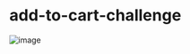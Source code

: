 # add-to-cart-challenge
![image](https://github.com/user-attachments/assets/c75186d9-d305-4086-bb99-02d16646bf2b)
